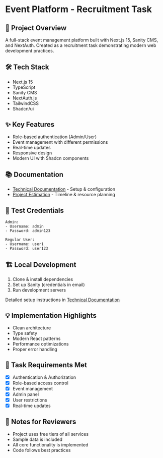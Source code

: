 # Event Platform - Recruitment Task

## 🎯 Project Overview
A full-stack event management platform built with Next.js 15, Sanity CMS, and NextAuth. Created as a recruitment task demonstrating modern web development practices.

## 🛠 Tech Stack
- Next.js 15
- TypeScript
- Sanity CMS
- NextAuth.js
- TailwindCSS
- Shadcn/ui

## ✨ Key Features
- Role-based authentication (Admin/User)
- Event management with different permissions
- Real-time updates
- Responsive design
- Modern UI with Shadcn components

## 📚 Documentation
- [Technical Documentation](./instruction.md) - Setup & configuration
- [Project Estimation](./estimation.md) - Timeline & resource planning

## 🔑 Test Credentials
```
Admin:
- Username: admin
- Password: admin123

Regular User:
- Username: user1
- Password: user123
```

## 🏗 Local Development
1. Clone & install dependencies
2. Set up Sanity (credentials in email)
3. Run development servers

Detailed setup instructions in [Technical Documentation](./instruction.md)

## 💡 Implementation Highlights
- Clean architecture
- Type safety
- Modern React patterns
- Performance optimizations
- Proper error handling

## 🎯 Task Requirements Met
- [x] Authentication & Authorization
- [x] Role-based access control
- [x] Event management
- [x] Admin panel
- [x] User restrictions
- [x] Real-time updates

## 📝 Notes for Reviewers
- Project uses free tiers of all services
- Sample data is included
- All core functionality is implemented
- Code follows best practices

